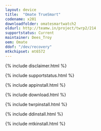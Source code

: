 ```yaml
---
layout: device
title:  "Omate TrueSmart"
codename: x201
downloadfolder: omatesmartwatch2
oldurl: http://teamw.in/project/twrp2/214
supportstatus: Current
maintainer: Dees_Troy
oem: Omate
ddof: "/dev/recovery"
mtkchipset: mt6572
---
```


{% include disclaimer.html %}

{% include supportstatus.html %}

{% include appinstall.html %}

{% include download.html %}

{% include twrpinstall.html %}

{% include ddinstall.html %}

{% include mtkinstall.html %}
